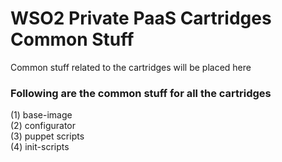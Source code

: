# WSO2 Private PaaS Cartridges Common Stuff

Common stuff related to the cartridges will be placed here

### Following are the common stuff for all the cartridges

(1) base-image <br />
(2) configurator <br />
(3) puppet scripts  <br />
(4) init-scripts